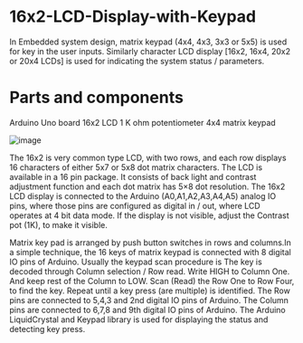 # 16x2-LCD-Display-with-Keypad
In Embedded system design, matrix keypad (4x4, 4x3, 3x3 or 5x5) is used for key in the user inputs. Similarly character LCD display [16x2, 16x4, 20x2 or 20x4 LCDs] is used for indicating the system status / parameters. 

# Parts and components
Arduino Uno board
16x2 LCD
1 K ohm potentiometer
4x4 matrix keypad

![image](https://user-images.githubusercontent.com/92664692/138494265-e3c4c795-e2ec-41c0-bdc9-33f87632d55b.png)

The 16x2 is very common type LCD, with two rows, and each row displays 16 characters of either 5x7 or 5x8 dot matrix characters. The LCD is available in a 16 pin package. It consists of back light and contrast adjustment function and each dot matrix has 5×8 dot resolution. The 16x2 LCD display is connected to the Arduino (A0,A1,A2,A3,A4,A5) analog IO pins, where those pins are configured as digital in / out, where LCD operates at 4 bit data mode. If the display is not visible, adjust the Contrast pot (1K), to make it visible.

Matrix key pad is arranged by push button switches in rows and columns.In a simple technique, the 16 keys of matrix keypad is connected with 8 digital IO pins of Arduino. Usually the keypad scan procedure is The key is decoded through Column selection / Row read. Write HIGH to Column One. And keep rest of the Column to LOW. Scan (Read) the Row One to Row Four, to find the key. Repeat until a key press (are multiple) is identified. The Row pins are connected to 5,4,3 and 2nd digital IO pins of Arduino. The Column pins are connected to 6,7,8 and 9th digital IO pins of Arduino. The Arduino LiquidCrystal and Keypad library is used for displaying the status and detecting key press.

